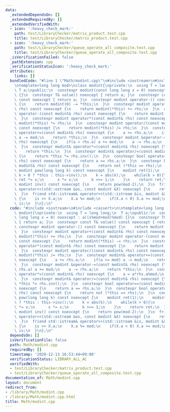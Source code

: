 ```yaml
---
data:
  _extendedDependsOn: []
  _extendedRequiredBy: []
  _extendedVerifiedWith:
  - icon: ':heavy_check_mark:'
    path: test/LibraryChecker/matrix_product.test.cpp
    title: test/LibraryChecker/matrix_product.test.cpp
  - icon: ':heavy_check_mark:'
    path: test/LibraryChecker/queue_operate_all_composite.test.cpp
    title: test/LibraryChecker/queue_operate_all_composite.test.cpp
  _isVerificationFailed: false
  _pathExtension: cpp
  _verificationStatusIcon: ':heavy_check_mark:'
  attributes:
    links: []
  bundledCode: "#line 1 \"Math/modint.cpp\"\n#include <iostream>\n#include <cassert>\n\
    \ntemplate<long long mod>\nclass modint{\nprivate:\n  using T = long long;\n \
    \ T a;\npublic:\n  constexpr modint(const long long x = 0) noexcept : a((x%mod+mod)%mod)\
    \ {}\n  constexpr T& value() noexcept { return a; }\n  constexpr const T& value()\
    \ const noexcept { return a; }\n  constexpr modint operator-() const noexcept\
    \ {\n    return modint(0) -= *this;\n  }\n  constexpr modint operator+(const modint&\
    \ rhs) const noexcept {\n    return modint(*this) += rhs;\n  }\n  constexpr modint\
    \ operator-(const modint& rhs) const noexcept {\n    return modint(*this) -= rhs;\n\
    \  }\n  constexpr modint operator*(const modint& rhs) const noexcept {\n    return\
    \ modint(*this) *= rhs;\n  }\n  constexpr modint operator/(const modint& rhs)\
    \ const noexcept {\n    return modint(*this) /= rhs;\n  }\n  constexpr modint&\
    \ operator+=(const modint& rhs) noexcept {\n    a += rhs.a;\n    if(a >= mod)\
    \ a -= mod;\n    return *this;\n  }\n  constexpr modint &operator-=(const modint&\
    \ rhs) noexcept {\n    if(a < rhs.a) a += mod;\n    a -= rhs.a;\n    return *this;\n\
    \  }\n  constexpr modint& operator*=(const modint& rhs) noexcept {\n    a = a*rhs.a%mod;\n\
    \    return *this;\n  }\n  constexpr modint& operator/=(const modint& rhs) noexcept\
    \ {\n    return *this *= rhs.inv();\n  }\n  constexpr bool operator==(const modint&\
    \ rhs) const noexcept {\n    return a == rhs.a;\n  }\n  constexpr bool operator!=(const\
    \ modint& rhs) const noexcept {\n    return not (*this == rhs);\n  }\n  constexpr\
    \ modint pow(long long k) const noexcept {\n    modint ret(1);\n    modint x =\
    \ k > 0 ? *this : this->inv();\n    k = abs(k);\n    while(k > 0){\n      if(k&1)\
    \ ret *= x;\n      x *= x;\n      k >>= 1;\n    }\n    return ret;\n  }\n  constexpr\
    \ modint inv() const noexcept {\n    return pow(mod-2);\n  }\n  friend std::ostream&\
    \ operator<<(std::ostream &os, const modint &X) noexcept {\n    return os << X.a;\n\
    \  }\n  friend std::istream& operator>>(std::istream &is, modint &X) noexcept\
    \ {\n    is >> X.a;\n    X.a %= mod;\n    if(X.a < 0) X.a += mod;\n    return\
    \ is;\n  }\n};\n"
  code: "#include <iostream>\n#include <cassert>\n\ntemplate<long long mod>\nclass\
    \ modint{\nprivate:\n  using T = long long;\n  T a;\npublic:\n  constexpr modint(const\
    \ long long x = 0) noexcept : a((x%mod+mod)%mod) {}\n  constexpr T& value() noexcept\
    \ { return a; }\n  constexpr const T& value() const noexcept { return a; }\n \
    \ constexpr modint operator-() const noexcept {\n    return modint(0) -= *this;\n\
    \  }\n  constexpr modint operator+(const modint& rhs) const noexcept {\n    return\
    \ modint(*this) += rhs;\n  }\n  constexpr modint operator-(const modint& rhs)\
    \ const noexcept {\n    return modint(*this) -= rhs;\n  }\n  constexpr modint\
    \ operator*(const modint& rhs) const noexcept {\n    return modint(*this) *= rhs;\n\
    \  }\n  constexpr modint operator/(const modint& rhs) const noexcept {\n    return\
    \ modint(*this) /= rhs;\n  }\n  constexpr modint& operator+=(const modint& rhs)\
    \ noexcept {\n    a += rhs.a;\n    if(a >= mod) a -= mod;\n    return *this;\n\
    \  }\n  constexpr modint &operator-=(const modint& rhs) noexcept {\n    if(a <\
    \ rhs.a) a += mod;\n    a -= rhs.a;\n    return *this;\n  }\n  constexpr modint&\
    \ operator*=(const modint& rhs) noexcept {\n    a = a*rhs.a%mod;\n    return *this;\n\
    \  }\n  constexpr modint& operator/=(const modint& rhs) noexcept {\n    return\
    \ *this *= rhs.inv();\n  }\n  constexpr bool operator==(const modint& rhs) const\
    \ noexcept {\n    return a == rhs.a;\n  }\n  constexpr bool operator!=(const modint&\
    \ rhs) const noexcept {\n    return not (*this == rhs);\n  }\n  constexpr modint\
    \ pow(long long k) const noexcept {\n    modint ret(1);\n    modint x = k > 0\
    \ ? *this : this->inv();\n    k = abs(k);\n    while(k > 0){\n      if(k&1) ret\
    \ *= x;\n      x *= x;\n      k >>= 1;\n    }\n    return ret;\n  }\n  constexpr\
    \ modint inv() const noexcept {\n    return pow(mod-2);\n  }\n  friend std::ostream&\
    \ operator<<(std::ostream &os, const modint &X) noexcept {\n    return os << X.a;\n\
    \  }\n  friend std::istream& operator>>(std::istream &is, modint &X) noexcept\
    \ {\n    is >> X.a;\n    X.a %= mod;\n    if(X.a < 0) X.a += mod;\n    return\
    \ is;\n  }\n};\n"
  dependsOn: []
  isVerificationFile: false
  path: Math/modint.cpp
  requiredBy: []
  timestamp: '2020-12-13 16:53:44+09:00'
  verificationStatus: LIBRARY_ALL_AC
  verifiedWith:
  - test/LibraryChecker/matrix_product.test.cpp
  - test/LibraryChecker/queue_operate_all_composite.test.cpp
documentation_of: Math/modint.cpp
layout: document
redirect_from:
- /library/Math/modint.cpp
- /library/Math/modint.cpp.html
title: Math/modint.cpp
---
```

